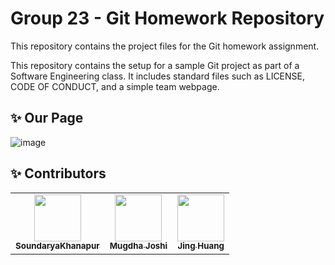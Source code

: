 # Group 23 - Git Homework Repository

This repository contains the project files for the Git homework assignment. 

This repository contains the setup for a sample Git project as part of a Software Engineering class. It includes standard files such as LICENSE, CODE OF CONDUCT, and a simple team webpage.

<!-- TODO:
Zenodo doi badge
https://zenodo.org/account/settings/github/
License badge
Test suite badge
Code coverage badge 
-->

## :sparkles: Our Page

![image](https://github.com/user-attachments/assets/a3dd025a-50f5-48c7-a7c2-612198b49a31)


:sparkles: Contributors
---
<table>
  <tr>
    <td align="center"><a href="https://github.com/SoundaryaKhanapur"><img src="https://avatars.githubusercontent.com/u/36791174?v=4" width="75px;" alt=""/><br /><sub><b>SoundaryaKhanapur</b></sub></a><br /></td>
    <td align="center"><a href="https://github.com/mugdhaajoshi"><img src="https://avatars.githubusercontent.com/u/157236410?v=4" width="75px;" alt=""/><br /><sub><b> Mugdha Joshi</b></sub></a><br /></td>
    <td align="center"><a href="https://github.com/Jing27540"><img src="https://avatars.githubusercontent.com/u/131999715?v=4" width="75px;" alt=""/><br /><sub><b>Jing Huang</b></sub></a><br /></td> 
</tr>
</table>
